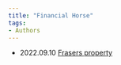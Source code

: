 ```yaml
---
title: "Financial Horse"
tags:
- Authors
---
```


- 2022.09.10 [Frasers property](Frasers%20property)